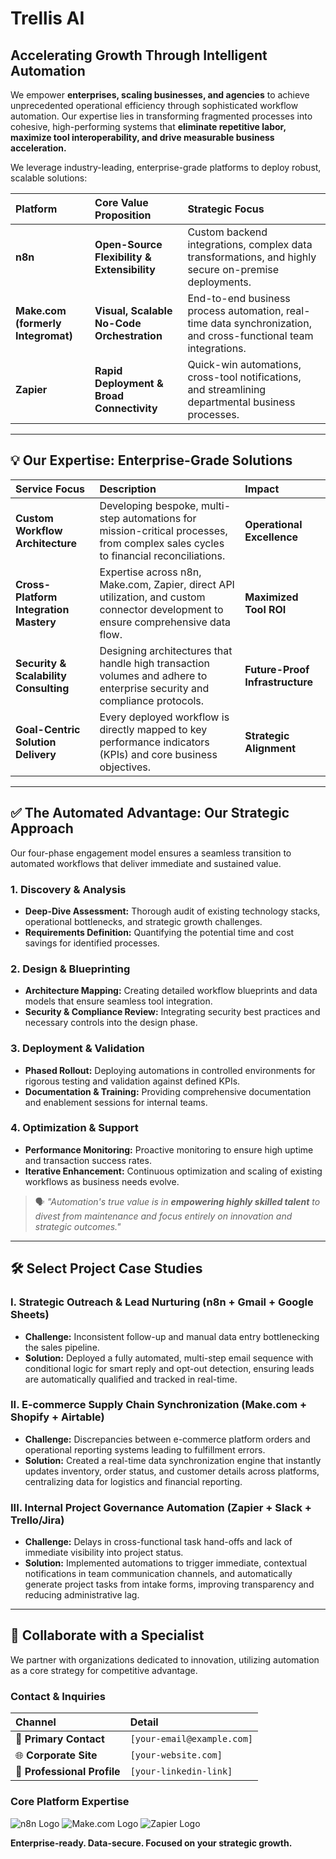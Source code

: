 # Trellis AI

## Accelerating Growth Through Intelligent Automation

We empower **enterprises, scaling businesses, and agencies** to achieve unprecedented operational efficiency through sophisticated workflow automation. Our expertise lies in transforming fragmented processes into cohesive, high-performing systems that **eliminate repetitive labor, maximize tool interoperability, and drive measurable business acceleration.**

We leverage industry-leading, enterprise-grade platforms to deploy robust, scalable solutions:

| Platform | Core Value Proposition | Strategic Focus |
| :--- | :--- | :--- |
| **n8n** | **Open-Source Flexibility & Extensibility** | Custom backend integrations, complex data transformations, and highly secure on-premise deployments. |
| **Make.com (formerly Integromat)** | **Visual, Scalable No-Code Orchestration** | End-to-end business process automation, real-time data synchronization, and cross-functional team integrations. |
| **Zapier** | **Rapid Deployment & Broad Connectivity** | Quick-win automations, cross-tool notifications, and streamlining departmental business processes. |

---

## 💡 Our Expertise: Enterprise-Grade Solutions

| Service Focus | Description | Impact |
| :--- | :--- | :--- |
| **Custom Workflow Architecture** | Developing bespoke, multi-step automations for mission-critical processes, from complex sales cycles to financial reconciliations. | **Operational Excellence** |
| **Cross-Platform Integration Mastery** | Expertise across n8n, Make.com, Zapier, direct API utilization, and custom connector development to ensure comprehensive data flow. | **Maximized Tool ROI** |
| **Security & Scalability Consulting** | Designing architectures that handle high transaction volumes and adhere to enterprise security and compliance protocols. | **Future-Proof Infrastructure** |
| **Goal-Centric Solution Delivery** | Every deployed workflow is directly mapped to key performance indicators (KPIs) and core business objectives. | **Strategic Alignment** |

---

## ✅ The Automated Advantage: Our Strategic Approach

Our four-phase engagement model ensures a seamless transition to automated workflows that deliver immediate and sustained value.

### 1. **Discovery & Analysis**
* **Deep-Dive Assessment:** Thorough audit of existing technology stacks, operational bottlenecks, and strategic growth challenges.
* **Requirements Definition:** Quantifying the potential time and cost savings for identified processes.

### 2. **Design & Blueprinting**
* **Architecture Mapping:** Creating detailed workflow blueprints and data models that ensure seamless tool integration.
* **Security & Compliance Review:** Integrating security best practices and necessary controls into the design phase.

### 3. **Deployment & Validation**
* **Phased Rollout:** Deploying automations in controlled environments for rigorous testing and validation against defined KPIs.
* **Documentation & Training:** Providing comprehensive documentation and enablement sessions for internal teams.

### 4. **Optimization & Support**
* **Performance Monitoring:** Proactive monitoring to ensure high uptime and transaction success rates.
* **Iterative Enhancement:** Continuous optimization and scaling of existing workflows as business needs evolve.

> 🗣️ *"Automation's true value is in **empowering highly skilled talent** to divest from maintenance and focus entirely on innovation and strategic outcomes."*

---

## 🛠 Select Project Case Studies

### **I. Strategic Outreach & Lead Nurturing (n8n + Gmail + Google Sheets)**
* **Challenge:** Inconsistent follow-up and manual data entry bottlenecking the sales pipeline.
* **Solution:** Deployed a fully automated, multi-step email sequence with conditional logic for smart reply and opt-out detection, ensuring leads are automatically qualified and tracked in real-time.

### **II. E-commerce Supply Chain Synchronization (Make.com + Shopify + Airtable)**
* **Challenge:** Discrepancies between e-commerce platform orders and operational reporting systems leading to fulfillment errors.
* **Solution:** Created a real-time data synchronization engine that instantly updates inventory, order status, and customer details across platforms, centralizing data for logistics and financial reporting.

### **III. Internal Project Governance Automation (Zapier + Slack + Trello/Jira)**
* **Challenge:** Delays in cross-functional task hand-offs and lack of immediate visibility into project status.
* **Solution:** Implemented automations to trigger immediate, contextual notifications in team communication channels, and automatically generate project tasks from intake forms, improving transparency and reducing administrative lag.

---

## 🤝 Collaborate with a Specialist

We partner with organizations dedicated to innovation, utilizing automation as a core strategy for competitive advantage.

### **Contact & Inquiries**

| Channel | Detail |
| :--- | :--- |
| 📧 **Primary Contact** | `[your-email@example.com]` |
| 🌐 **Corporate Site** | `[your-website.com]` |
| 💼 **Professional Profile** | `[your-linkedin-link]` |

### **Core Platform Expertise**
![n8n Logo](https://avatars.githubusercontent.com/u/45487711?s=48&v=4)
![Make.com Logo](https://avatars.githubusercontent.com/u/22738428?s=48&v=4)
![Zapier Logo](https://avatars.githubusercontent.com/u/7055555?s=48&v=4)

**Enterprise-ready. Data-secure. Focused on your strategic growth.**
